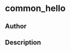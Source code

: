 # common_hello

## Author

<!-- Insert Your Name Here -->

## Description

<!-- Describe your example here -->

